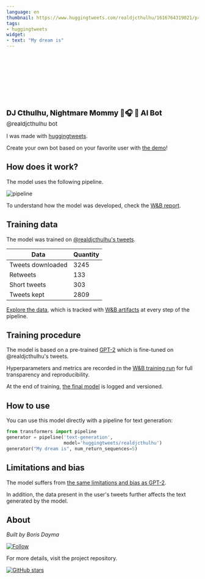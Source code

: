 ```yaml
---
language: en
thumbnail: https://www.huggingtweets.com/realdjcthulhu/1616764319021/predictions.png
tags:
- huggingtweets
widget:
- text: "My dream is"
---
```


<div>
<div style="width: 132px; height:132px; border-radius: 50%; background-size: cover; background-image: url('https://pbs.twimg.com/profile_images/1360335188287488007/RDF4uOjx_400x400.jpg')">
</div>
<div style="margin-top: 8px; font-size: 19px; font-weight: 800">DJ Cthulhu, Nightmare Mommy 🐙🎧 🤖 AI Bot </div>
<div style="font-size: 15px">@realdjcthulhu bot</div>
</div>

I was made with [huggingtweets](https://github.com/borisdayma/huggingtweets).

Create your own bot based on your favorite user with [the demo](https://colab.research.google.com/github/borisdayma/huggingtweets/blob/master/huggingtweets-demo.ipynb)!

## How does it work?

The model uses the following pipeline.

![pipeline](https://github.com/borisdayma/huggingtweets/blob/master/img/pipeline.png?raw=true)

To understand how the model was developed, check the [W&B report](https://wandb.ai/wandb/huggingtweets/reports/HuggingTweets-Train-a-Model-to-Generate-Tweets--VmlldzoxMTY5MjI).

## Training data

The model was trained on [@realdjcthulhu's tweets](https://twitter.com/realdjcthulhu).

| Data | Quantity |
| --- | --- |
| Tweets downloaded | 3245 |
| Retweets | 133 |
| Short tweets | 303 |
| Tweets kept | 2809 |

[Explore the data](https://wandb.ai/wandb/huggingtweets/runs/u36y96fj/artifacts), which is tracked with [W&B artifacts](https://docs.wandb.com/artifacts) at every step of the pipeline.

## Training procedure

The model is based on a pre-trained [GPT-2](https://huggingface.co/gpt2) which is fine-tuned on @realdjcthulhu's tweets.

Hyperparameters and metrics are recorded in the [W&B training run](https://wandb.ai/wandb/huggingtweets/runs/3befofay) for full transparency and reproducibility.

At the end of training, [the final model](https://wandb.ai/wandb/huggingtweets/runs/3befofay/artifacts) is logged and versioned.

## How to use

You can use this model directly with a pipeline for text generation:

```python
from transformers import pipeline
generator = pipeline('text-generation',
                     model='huggingtweets/realdjcthulhu')
generator("My dream is", num_return_sequences=5)
```

## Limitations and bias

The model suffers from [the same limitations and bias as GPT-2](https://huggingface.co/gpt2#limitations-and-bias).

In addition, the data present in the user's tweets further affects the text generated by the model.

## About

*Built by Boris Dayma*

[![Follow](https://img.shields.io/twitter/follow/borisdayma?style=social)](https://twitter.com/intent/follow?screen_name=borisdayma)

For more details, visit the project repository.

[![GitHub stars](https://img.shields.io/github/stars/borisdayma/huggingtweets?style=social)](https://github.com/borisdayma/huggingtweets)
